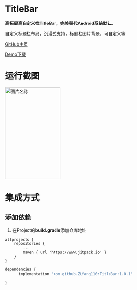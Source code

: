 # TitleBar

**高拓展高自定义性TitleBar，完美替代Android系统默认。**

自定义标题栏布局，沉浸式支持，标题栏图片背景，可自定义等





[GitHub主页](https://github.com/ZLYang110/TitleBar)

[Demo下载](https://github.com/ZLYang110/TitleBar/raw/master/app/release/app-release.apk)


# 运行截图
<img src="https://github.com/ZLYang110/TitleBar/blob/master/screenshot/Screenshot_20200511_150152_com.zlyandroid.titlebar.jpg" width = "180" height = "300" alt="图片名称"   />

# 集成方式

## 添加依赖

1. 在Project的**build.gradle**添加仓库地址

```
allprojects {
	repositories {
		...
		maven { url 'https://www.jitpack.io' }
	}
}
```


```groovy
dependencies {
	  implementation 'com.github.ZLYang110:TitleBar:1.0.1'

}
```


